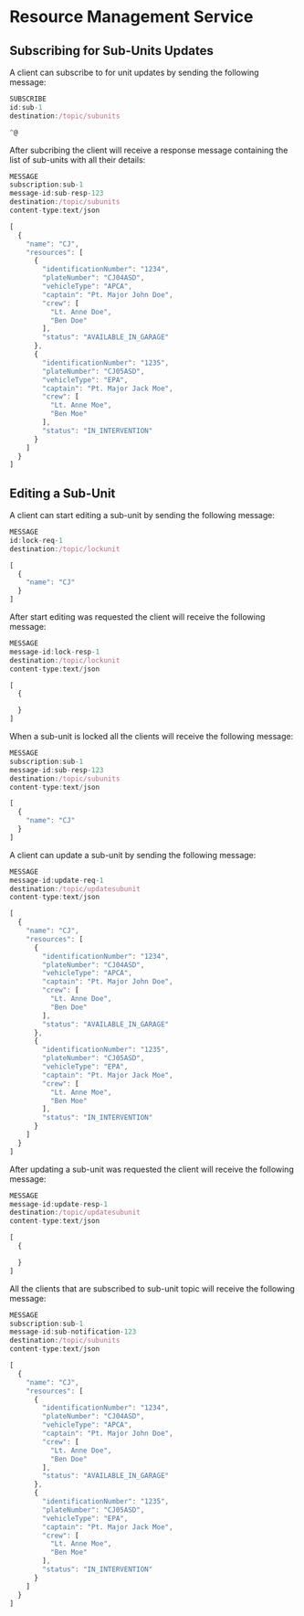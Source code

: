 # Resource Management Service

## Subscribing for Sub-Units Updates

A client can subscribe to for unit updates by sending the following message:

``` javascript
SUBSCRIBE
id:sub-1
destination:/topic/subunits

^@
```

After subcribing the client will receive a response message containing the list of sub-units with all their details:

``` javascript
MESSAGE
subscription:sub-1
message-id:sub-resp-123
destination:/topic/subunits
content-type:text/json

[
  {
    "name": "CJ",
    "resources": [
      {
        "identificationNumber": "1234",
        "plateNumber": "CJ04ASD",
        "vehicleType": "APCA",
        "captain": "Pt. Major John Doe",
        "crew": [
          "Lt. Anne Doe",
          "Ben Doe"
        ],
        "status": "AVAILABLE_IN_GARAGE"
      },
      {
        "identificationNumber": "1235",
        "plateNumber": "CJ05ASD",
        "vehicleType": "EPA",
        "captain": "Pt. Major Jack Moe",
        "crew": [
          "Lt. Anne Moe",
          "Ben Moe"
        ],
        "status": "IN_INTERVENTION"
      }
    ]
  }
]
```


## Editing a Sub-Unit

A client can start editing a sub-unit by sending the following message:

``` javascript
MESSAGE
id:lock-req-1
destination:/topic/lockunit

[
  {
    "name": "CJ"
  }
]
```

After start editing was requested the client will receive the following message:

``` javascript
MESSAGE
message-id:lock-resp-1
destination:/topic/lockunit
content-type:text/json

[
  {

  }
]
```

When a sub-unit is locked all the clients will receive the following message:
``` javascript
MESSAGE
subscription:sub-1
message-id:sub-resp-123
destination:/topic/subunits
content-type:text/json

[
  {
    "name": "CJ"
  }
]
```


A client can update a sub-unit by sending the following message:
``` javascript
MESSAGE
message-id:update-req-1
destination:/topic/updatesubunit
content-type:text/json

[
  {
    "name": "CJ",
    "resources": [
      {
        "identificationNumber": "1234",
        "plateNumber": "CJ04ASD",
        "vehicleType": "APCA",
        "captain": "Pt. Major John Doe",
        "crew": [
          "Lt. Anne Doe",
          "Ben Doe"
        ],
        "status": "AVAILABLE_IN_GARAGE"
      },
      {
        "identificationNumber": "1235",
        "plateNumber": "CJ05ASD",
        "vehicleType": "EPA",
        "captain": "Pt. Major Jack Moe",
        "crew": [
          "Lt. Anne Moe",
          "Ben Moe"
        ],
        "status": "IN_INTERVENTION"
      }
    ]
  }
]
```

After updating a sub-unit was requested the client will receive the following message:
``` javascript
MESSAGE
message-id:update-resp-1
destination:/topic/updatesubunit
content-type:text/json

[
  {

  }
]
```

All the clients that are subscribed to sub-unit topic will receive the following message:
``` javascript
MESSAGE
subscription:sub-1
message-id:sub-notification-123
destination:/topic/subunits
content-type:text/json

[
  {
    "name": "CJ",
    "resources": [
      {
        "identificationNumber": "1234",
        "plateNumber": "CJ04ASD",
        "vehicleType": "APCA",
        "captain": "Pt. Major John Doe",
        "crew": [
          "Lt. Anne Doe",
          "Ben Doe"
        ],
        "status": "AVAILABLE_IN_GARAGE"
      },
      {
        "identificationNumber": "1235",
        "plateNumber": "CJ05ASD",
        "vehicleType": "EPA",
        "captain": "Pt. Major Jack Moe",
        "crew": [
          "Lt. Anne Moe",
          "Ben Moe"
        ],
        "status": "IN_INTERVENTION"
      }
    ]
  }
]
```



